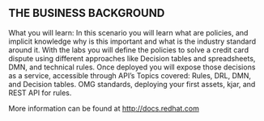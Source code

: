 ****THE BUSINESS BACKGROUND****
-------------------------------



What you will learn: In this scenario you will learn what are policies, and implicit knowledge why is this important and what is the industry standard around it. With the labs you will define the policies to solve a credit card dispute using different approaches like Decision tables and spreadsheets, DMN, and technical rules. Once deployed you will expose those decisions as a service, accessible through API’s
Topics covered:  Rules, DRL, DMN, and Decision tables. OMG standards,  deploying your first assets, kjar, and REST API for rules.


More information can be found at http://docs.redhat.com




